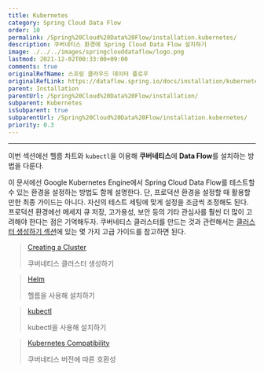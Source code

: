 ```yaml
---
title: Kubernetes
category: Spring Cloud Data Flow
order: 10
permalink: /Spring%20Cloud%20Data%20Flow/installation.kubernetes/
description: 쿠버네티스 환경에 Spring Cloud Data Flow 설치하기
image: ./../../images/springclouddataflow/logo.png
lastmod: 2021-12-02T00:33:00+09:00
comments: true
originalRefName: 스프링 클라우드 데이터 플로우
originalRefLink: https://dataflow.spring.io/docs/installation/kubernetes/
parent: Installation
parentUrl: /Spring%20Cloud%20Data%20Flow/installation/
subparent: Kubernetes
isSubparent: true
subparentUrl: /Spring%20Cloud%20Data%20Flow/installation.kubernetes/
priority: 0.3
---
```


---

이번 섹션에선 헬름 차트와 `kubectl`을 이용해 **쿠버네티스**에 **Data Flow**를 설치하는 방법을 다룬다.

이 문서에선 Google Kubernetes Engine에서 Spring Cloud Data Flow를 테스트할 수 있는 환경을 설정하는 방법도 함께 설명한다. 단, 프로덕션 환경을 설정할 때 활용할만한 최종 가이드는 아니다. 자신의 테스트 세팅에 맞게 설정을 조금씩 조정해도 된다. 프로덕션 환경에선 메세지 큐 저장, 고가용성, 보안 등의 기타 관심사를 훨씬 더 많이 고려해야 한다는 점은 기억해두자. 쿠버네티스 클러스터를 만드는 것과 관련해서는 [클러스터 생성하기 섹션](../installation.kubernetes.creatingcluster)에 있는 몇 가지 고급 가이드를 참고하면 된다.

> [Creating a Cluster](../installation.kubernetes.creatingcluster)
>
> 쿠버네티스 클러스터 생성하기

> [Helm](../installation.kubernetes.helm)
>
> 헬름을 사용해 설치하기

> [kubectl](../installation.kubernetes.kubectl)
>
> kubectl을 사용해 설치하기

> [Kubernetes Compatibility](../installation.kubernetes.compatibility)
>
> 쿠버네티스 버전에 따른 호환성